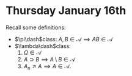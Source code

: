 # Thursday January 16th

Recall some definitions:

- $\pi\dash$class: $A, B \in \mathcal A \implies AB \in \mathcal A$
- $\lambda\dash$class:
  1. $\Omega \in \mathcal A$
  2. $A \supset B \implies A\setminus B \in \mathcal A$
  3. $A_n \nearrow A \implies A \in\mathcal A$.
